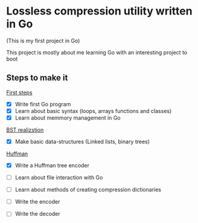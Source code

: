 # Lossless compression utility written in Go

(This is my first project in Go)

This project is mostly about me learning Go with an interesting project to boot

## Steps to make it

[First steps](First-steps/)
- [x] Write first Go program
- [x] Learn about basic syntax (loops, arrays functions and classes)
- [x] Learn about memmory management in Go

[BST realizstion](GoTree/)
- [x] Make basic data-structures (Linked lists, binary trees)

[Huffman](Huffman/)
- [x] Write a Huffman tree encoder

- [ ] Learn about file interaction with Go
- [ ] Learn about methods of creating compression dictionaries
- [ ] Write the encoder
- [ ] Write the decoder
